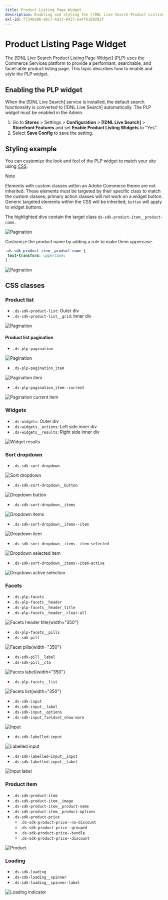 ```yaml
---
title: Product Listing Page Widget
description: Enabling and styling the [!DNL Live Search Product Listing Page Widget]
exl-id: f7346a06-a8c7-4a33-8437-ea4f61d9281f
---
```

# Product Listing Page Widget

The [!DNL Live Search Product Listing Page Widget] (PLP) uses the Commerce Services platform to provide a performant, searchable, and facet-able product listing page. This topic describes how to enable and style the PLP widget.

## Enabling the PLP widget

When the [!DNL Live Search] service is installed, the default search functionality is converted to [!DNL Live Search] automatically.
The PLP widget must be enabled in the Admin.

1. Go to **Stores** > Settings > **Configuration** > **[!DNL Live Search]** > **Storefront Features** and set **Enable Product Listing Widgets** to "Yes".
1. Select **Save Config** to save the setting.

## Styling example

You can customize the look and feel of the PLP widget to match your site using [CSS](https://developer.adobe.com/commerce/frontend-core/guide/css/).

>[!NOTE]
>
>Elements with custom classes within an Adobe Commerce theme are not inherited. These elements must be targeted by their specific class to match the custom classes;  primary action classes will not work on a widget button.
>Generic targeted elements within the CSS will be inherited; `button` will apply to widget buttons.

The highlighted divs contain the target class `ds-sdk-product-item__product-name`. 

![Pagination](assets/plp-css-example.png)

Customize the product name by adding a rule to make them uppercase.

```css
.ds-sdk-product-item__product-name {
 text-transform: uppercase;
}
```

![Pagination](assets/plp-css-example-after.png)

## CSS classes

### Product list

* `.ds-sdk-product-list`: Outer div
* `.ds-sdk-product-list__grid`: Inner div

![Pagination](assets/plp-css-product-list.png)

#### Product list pagination

* `.ds-plp-pagination`

![Pagination](assets/plp-css-pagination.png)

* `.ds-plp-pagination_item`

![Pagination item](assets/plp-css-pagination-item.png)

* `.ds-plp-pagination_item--current`

![Pagination current item](assets/plp-css-pagination-item-current.png)

### Widgets

* `.ds-widgets`: Outer div
* `.ds-widgets__actions`: Left side inner div
* `.ds-widgets__results`: Right side inner div

![Widget results](assets/plp-css-widgets.png)

### Sort dropdown

* `.ds-sdk-sort-dropdown`

![Sort dropdown](assets/plp-css-dropdown.png)

* `.ds-sdk-sort-dropdown__button`

![Dropdown button](assets/plp-css-dropdown-button.png)

* `.ds-sdk-sort-dropdown__items`

![Dropdown items](assets/plp-css-dropdown-items.png)

* `.ds-sdk-sort-dropdown__items--item`

![Dropdown item](assets/plp-css-dropdown-item.png)

* `.ds-sdk-sort-dropdown__items--item-selected`

![Dropdown selected item](assets/plp-css-dropdown-selected.png)

* `.ds-sdk-sort-dropdown__items--item-active`

![Dropdown active selection](assets/plp-css-dropdown-active.png)

### Facets

* `.ds-plp-facets`
* `.ds-plp-facets__header`
* `.ds-plp-facets__header_title`
* `.ds-plp-facets__header__clear-all`

![Facets header title](assets/plp-css-facets-title-clear.png){width="350"}

* `.ds-plp-facets__pills`
* `.ds-sdk-pill`

![Facet pills](assets/plp-css-facets-pill.png){width="350"}

* `.ds-sdk-pill__label`
* `.ds-sdk-pill__cta`

![Facets label](assets/plp-css-pill-label-cta.png){width="350"}

* `.ds-plp-facets__list`

![Facets list](assets/plp-css-facets-list.png){width="350"}

* `.ds-sdk-input`
* `.ds-sdk-input__label`
* `.ds-sdk-input__options`
* `.ds-sdk-input_fieldset_show-more`

![Input](assets/plp-css-sdk-input.png)

* `.ds-sdk-labelled-input`

![Labelled input](assets/plp-css-labelled-input.png)

* `.ds-sdk-labelled-input__input`
* `.ds-sdk-labelled-input__label`

![Input label](assets/plp-css-labelled-input-label.png)

### Product item

* `.ds-sdk-product-item`
* `.ds-sdk-product-item__image`
* `.ds-sdk-product-item__product-name`
* `.ds-sdk-product-item__product-options`
* `.ds-sdk-product-price` 
    * `.ds-sdk-product-price--no-discount`
    * `.ds-sdk-product-price--grouped`
    * `.ds-sdk-product-price--bundle`
    * `.ds-sdk-product-price--discount`

![Product](assets/plp-css-product.png)

### Loading

* `.ds-sdk-loading`
* `.ds-sdk-loading__spinner`
* `.ds-sdk-loading__spinner-label`

![Loading indicator](assets/plp-css-loading.png)
